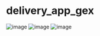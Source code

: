 # delivery_app_gex
![image](https://github.com/RonwasHere/delivery_app_gex/assets/97945445/b4bc2ad2-e40f-4042-878f-f866f26af5df)
![image](https://github.com/RonwasHere/delivery_app_gex/assets/97945445/2921335e-69be-45b7-bcee-ba5b7b76a8b9)
![image](https://github.com/RonwasHere/delivery_app_gex/assets/97945445/f51a2911-ef4e-4deb-9398-1d4f2db6bfa5)


